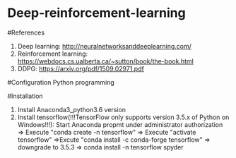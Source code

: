 # Deep-reinforcement-learning
#References
1. Deep learning: http://neuralnetworksanddeeplearning.com/
2. Reinforcement learning: https://webdocs.cs.ualberta.ca/~sutton/book/the-book.html
3. DDPG: https://arxiv.org/pdf/1509.02971.pdf

#Configuration
Python programming

#Installation
1. Install Anaconda3_python3.6 version
2. Install tensorflow(!!!TensorFlow only supports version 3.5.x of Python on Windows!!!): Start Anaconda propmt under administrator authorization => Execute "conda create -n tensorflow" => Execute "activate tensorflow" =>Excute "conda install -c conda-forge tensorflow" => downgrade to 3.5.3 => conda install -n tensorflow spyder
